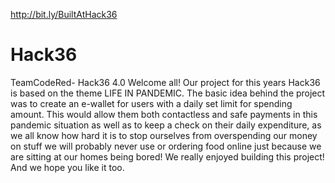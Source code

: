  http://bit.ly/BuiltAtHack36
# Hack36
TeamCodeRed- Hack36 4.0
Welcome all! Our project for this years Hack36 is based on the theme LIFE IN PANDEMIC. The basic idea behind the project was to create an e-wallet for users with a daily set limit for spending amount. This would allow them both contactless and safe payments in this pandemic situation as well as to keep a check on their daily expenditure, as we all know how hard it is to stop ourselves from overspending our money on stuff we will probably never use or ordering food online just because we are sitting at our homes being bored! 
We really enjoyed building this project! And we hope you like it too.

